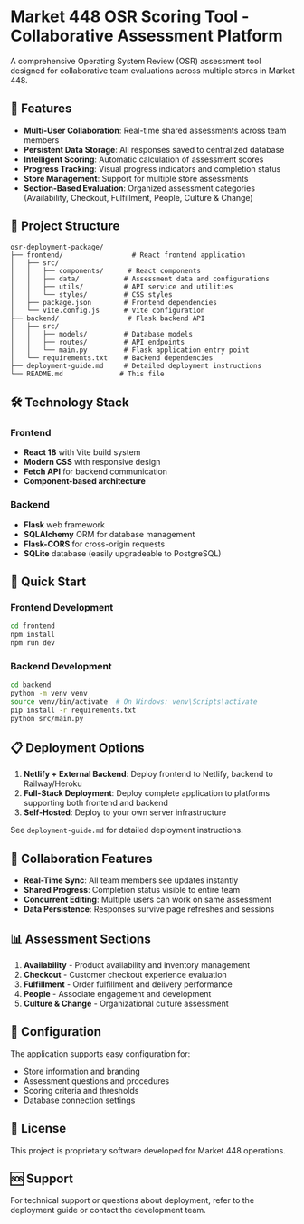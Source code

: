 # Market 448 OSR Scoring Tool - Collaborative Assessment Platform

A comprehensive Operating System Review (OSR) assessment tool designed for collaborative team evaluations across multiple stores in Market 448.

## 🚀 Features

- **Multi-User Collaboration**: Real-time shared assessments across team members
- **Persistent Data Storage**: All responses saved to centralized database
- **Intelligent Scoring**: Automatic calculation of assessment scores
- **Progress Tracking**: Visual progress indicators and completion status
- **Store Management**: Support for multiple store assessments
- **Section-Based Evaluation**: Organized assessment categories (Availability, Checkout, Fulfillment, People, Culture & Change)

## 📁 Project Structure

```
osr-deployment-package/
├── frontend/                 # React frontend application
│   ├── src/
│   │   ├── components/      # React components
│   │   ├── data/           # Assessment data and configurations
│   │   ├── utils/          # API service and utilities
│   │   └── styles/         # CSS styles
│   ├── package.json        # Frontend dependencies
│   └── vite.config.js      # Vite configuration
├── backend/                 # Flask backend API
│   ├── src/
│   │   ├── models/         # Database models
│   │   ├── routes/         # API endpoints
│   │   └── main.py         # Flask application entry point
│   └── requirements.txt    # Backend dependencies
├── deployment-guide.md     # Detailed deployment instructions
└── README.md              # This file
```

## 🛠 Technology Stack

### Frontend
- **React 18** with Vite build system
- **Modern CSS** with responsive design
- **Fetch API** for backend communication
- **Component-based architecture**

### Backend
- **Flask** web framework
- **SQLAlchemy** ORM for database management
- **Flask-CORS** for cross-origin requests
- **SQLite** database (easily upgradeable to PostgreSQL)

## 🚀 Quick Start

### Frontend Development
```bash
cd frontend
npm install
npm run dev
```

### Backend Development
```bash
cd backend
python -m venv venv
source venv/bin/activate  # On Windows: venv\Scripts\activate
pip install -r requirements.txt
python src/main.py
```

## 📋 Deployment Options

1. **Netlify + External Backend**: Deploy frontend to Netlify, backend to Railway/Heroku
2. **Full-Stack Deployment**: Deploy complete application to platforms supporting both frontend and backend
3. **Self-Hosted**: Deploy to your own server infrastructure

See `deployment-guide.md` for detailed deployment instructions.

## 🤝 Collaboration Features

- **Real-Time Sync**: All team members see updates instantly
- **Shared Progress**: Completion status visible to entire team
- **Concurrent Editing**: Multiple users can work on same assessment
- **Data Persistence**: Responses survive page refreshes and sessions

## 📊 Assessment Sections

1. **Availability** - Product availability and inventory management
2. **Checkout** - Customer checkout experience evaluation
3. **Fulfillment** - Order fulfillment and delivery performance
4. **People** - Associate engagement and development
5. **Culture & Change** - Organizational culture assessment

## 🔧 Configuration

The application supports easy configuration for:
- Store information and branding
- Assessment questions and procedures
- Scoring criteria and thresholds
- Database connection settings

## 📝 License

This project is proprietary software developed for Market 448 operations.

## 🆘 Support

For technical support or questions about deployment, refer to the deployment guide or contact the development team.

